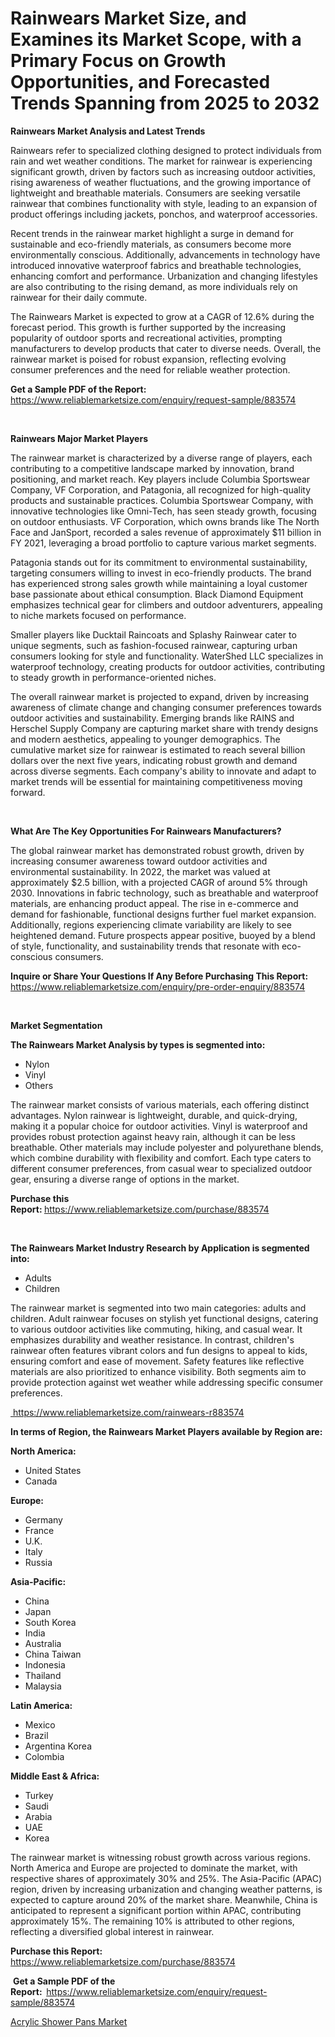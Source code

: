 <p><h1>Rainwears Market Size, and Examines its Market Scope, with a Primary Focus on Growth Opportunities, and Forecasted Trends Spanning from 2025 to 2032</h1></p><p><strong>Rainwears Market Analysis and Latest Trends</strong></p>
<p><p>Rainwears refer to specialized clothing designed to protect individuals from rain and wet weather conditions. The market for rainwear is experiencing significant growth, driven by factors such as increasing outdoor activities, rising awareness of weather fluctuations, and the growing importance of lightweight and breathable materials. Consumers are seeking versatile rainwear that combines functionality with style, leading to an expansion of product offerings including jackets, ponchos, and waterproof accessories.</p><p>Recent trends in the rainwear market highlight a surge in demand for sustainable and eco-friendly materials, as consumers become more environmentally conscious. Additionally, advancements in technology have introduced innovative waterproof fabrics and breathable technologies, enhancing comfort and performance. Urbanization and changing lifestyles are also contributing to the rising demand, as more individuals rely on rainwear for their daily commute.</p><p>The Rainwears Market is expected to grow at a CAGR of 12.6% during the forecast period. This growth is further supported by the increasing popularity of outdoor sports and recreational activities, prompting manufacturers to develop products that cater to diverse needs. Overall, the rainwear market is poised for robust expansion, reflecting evolving consumer preferences and the need for reliable weather protection.</p></p>
<p><strong>Get a Sample PDF of the Report:&nbsp;</strong> <a href="https://www.reliablemarketsize.com/enquiry/request-sample/883574?utm_campaign=2218&utm_medium=2&utm_source=Github&utm_content=ia&utm_term=08022025&utm_id=rainwears">https://www.reliablemarketsize.com/enquiry/request-sample/883574</a></p>
<p>&nbsp;</p>
<p><strong>Rainwears Major Market Players</strong></p>
<p><p>The rainwear market is characterized by a diverse range of players, each contributing to a competitive landscape marked by innovation, brand positioning, and market reach. Key players include Columbia Sportswear Company, VF Corporation, and Patagonia, all recognized for high-quality products and sustainable practices. Columbia Sportswear Company, with innovative technologies like Omni-Tech, has seen steady growth, focusing on outdoor enthusiasts. VF Corporation, which owns brands like The North Face and JanSport, recorded a sales revenue of approximately $11 billion in FY 2021, leveraging a broad portfolio to capture various market segments.</p><p>Patagonia stands out for its commitment to environmental sustainability, targeting consumers willing to invest in eco-friendly products. The brand has experienced strong sales growth while maintaining a loyal customer base passionate about ethical consumption. Black Diamond Equipment emphasizes technical gear for climbers and outdoor adventurers, appealing to niche markets focused on performance.</p><p>Smaller players like Ducktail Raincoats and Splashy Rainwear cater to unique segments, such as fashion-focused rainwear, capturing urban consumers looking for style and functionality. WaterShed LLC specializes in waterproof technology, creating products for outdoor activities, contributing to steady growth in performance-oriented niches.</p><p>The overall rainwear market is projected to expand, driven by increasing awareness of climate change and changing consumer preferences towards outdoor activities and sustainability. Emerging brands like RAINS and Herschel Supply Company are capturing market share with trendy designs and modern aesthetics, appealing to younger demographics. The cumulative market size for rainwear is estimated to reach several billion dollars over the next five years, indicating robust growth and demand across diverse segments. Each company's ability to innovate and adapt to market trends will be essential for maintaining competitiveness moving forward.</p></p>
<p>&nbsp;</p>
<p><strong>What Are The Key Opportunities For Rainwears Manufacturers?</strong></p>
<p><p>The global rainwear market has demonstrated robust growth, driven by increasing consumer awareness toward outdoor activities and environmental sustainability. In 2022, the market was valued at approximately $2.5 billion, with a projected CAGR of around 5% through 2030. Innovations in fabric technology, such as breathable and waterproof materials, are enhancing product appeal. The rise in e-commerce and demand for fashionable, functional designs further fuel market expansion. Additionally, regions experiencing climate variability are likely to see heightened demand. Future prospects appear positive, buoyed by a blend of style, functionality, and sustainability trends that resonate with eco-conscious consumers.</p></p>
<p><strong>Inquire or Share Your Questions If Any Before Purchasing This Report:</strong> <a href="https://www.reliablemarketsize.com/enquiry/pre-order-enquiry/883574?utm_campaign=2218&utm_medium=2&utm_source=Github&utm_content=ia&utm_term=08022025&utm_id=rainwears">https://www.reliablemarketsize.com/enquiry/pre-order-enquiry/883574</a></p>
<p>&nbsp;</p>
<p><strong>Market Segmentation</strong></p>
<p><strong>The Rainwears Market Analysis by types is segmented into:</strong></p>
<p><ul><li>Nylon</li><li>Vinyl</li><li>Others</li></ul></p>
<p><p>The rainwear market consists of various materials, each offering distinct advantages. Nylon rainwear is lightweight, durable, and quick-drying, making it a popular choice for outdoor activities. Vinyl is waterproof and provides robust protection against heavy rain, although it can be less breathable. Other materials may include polyester and polyurethane blends, which combine durability with flexibility and comfort. Each type caters to different consumer preferences, from casual wear to specialized outdoor gear, ensuring a diverse range of options in the market.</p></p>
<p><strong>Purchase this Report:&nbsp;</strong><a href="https://www.reliablemarketsize.com/purchase/883574?utm_campaign=2218&utm_medium=2&utm_source=Github&utm_content=ia&utm_term=08022025&utm_id=rainwears">https://www.reliablemarketsize.com/purchase/883574</a></p>
<p>&nbsp;</p>
<p><strong>The Rainwears Market Industry Research by Application is segmented into:</strong></p>
<p><ul><li>Adults</li><li>Children</li></ul></p>
<p><p>The rainwear market is segmented into two main categories: adults and children. Adult rainwear focuses on stylish yet functional designs, catering to various outdoor activities like commuting, hiking, and casual wear. It emphasizes durability and weather resistance. In contrast, children's rainwear often features vibrant colors and fun designs to appeal to kids, ensuring comfort and ease of movement. Safety features like reflective materials are also prioritized to enhance visibility. Both segments aim to provide protection against wet weather while addressing specific consumer preferences.</p></p>
<p><a href="https://www.reliablemarketsize.com/rainwears-r883574?utm_campaign=2218&utm_medium=2&utm_source=Github&utm_content=ia&utm_term=08022025&utm_id=rainwears">&nbsp;https://www.reliablemarketsize.com/rainwears-r883574</a></p>
<p><strong>In terms of Region, the Rainwears Market Players available by Region are:</strong></p>
<p>
    <p> <strong> North America: </strong>
        <ul>
            <li>United States</li>
            <li>Canada</li>
        </ul>
        </p> 
    <p> <strong> Europe: </strong>
        <ul>
            <li>Germany</li>
            <li>France</li>
            <li>U.K.</li>
            <li>Italy</li>
            <li>Russia</li>
        </ul>
        </p> 
    <p> <strong> Asia-Pacific: </strong>
        <ul>
            <li>China</li>
            <li>Japan</li>
            <li>South Korea</li>
            <li>India</li>
            <li>Australia</li>
            <li>China Taiwan</li>
            <li>Indonesia</li>
            <li>Thailand</li>
            <li>Malaysia</li>
        </ul>
        </p> 
    <p> <strong> Latin America: </strong>
        <ul>
            <li>Mexico</li>
            <li>Brazil</li>
            <li>Argentina Korea</li>
            <li>Colombia</li>
        </ul>
        </p> 
    <p> <strong> Middle East & Africa: </strong>
        <ul>
            <li>Turkey</li>
            <li>Saudi</li>
            <li>Arabia</li>
            <li>UAE</li>
            <li>Korea</li>
        </ul>
    </p>
    </p>
<p><p>The rainwear market is witnessing robust growth across various regions. North America and Europe are projected to dominate the market, with respective shares of approximately 30% and 25%. The Asia-Pacific (APAC) region, driven by increasing urbanization and changing weather patterns, is expected to capture around 20% of the market share. Meanwhile, China is anticipated to represent a significant portion within APAC, contributing approximately 15%. The remaining 10% is attributed to other regions, reflecting a diversified global interest in rainwear.</p></p>
<p><strong>Purchase this Report: </strong><a href="https://www.reliablemarketsize.com/purchase/883574?utm_campaign=2218&utm_medium=2&utm_source=Github&utm_content=ia&utm_term=08022025&utm_id=rainwears">https://www.reliablemarketsize.com/purchase/883574</a></p>
<p>&nbsp;<strong>Get a Sample PDF of the Report:&nbsp;&nbsp;</strong><a href="https://www.reliablemarketsize.com/enquiry/request-sample/883574?utm_campaign=2218&utm_medium=2&utm_source=Github&utm_content=ia&utm_term=08022025&utm_id=rainwears">https://www.reliablemarketsize.com/enquiry/request-sample/883574</a></p>
<p><strong></strong></p>
<p><p><a href="https://github.com/seanmcma708/Market-Research-Report-List-1/blob/main/acrylic-shower-pans-market.md?utm_campaign=2218&utm_medium=2&utm_source=Github&utm_content=ia&utm_term=08022025&utm_id=rainwears">Acrylic Shower Pans Market</a></p></p>